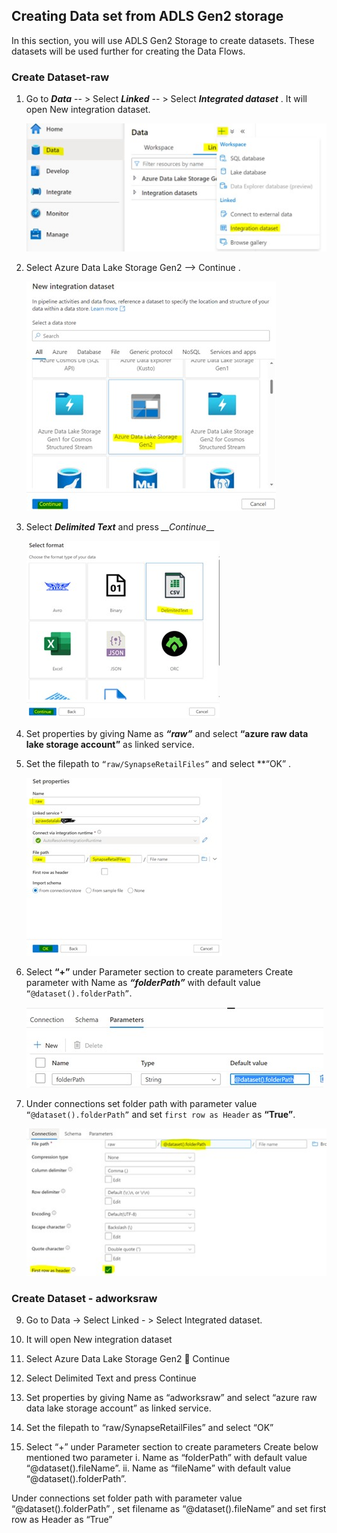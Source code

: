 ## Creating Data set from ADLS Gen2 storage

In this section, you will use ADLS Gen2 Storage to create datasets. These datasets will be used further for creating the Data Flows.

### Create Dataset-raw

1.	Go to *__Data__* -- > Select *__Linked__* -- > Select *__Integrated dataset__* . It will open New integration dataset.

    ![integratedDataset](./assets/07-raw-integrated-dataset.jpg "select integrated dataset")
    
1.	Select Azure Data Lake Storage Gen2 --> Continue .

    ![rawdatastore](./assets/07-raw-data-store.jpg "raw data store")
    
1.	Select *__Delimited Text__* and press *__Continue*__

    ![dataformat](./assets/07-raw-data-format.jpg "data format")

1.	Set properties by giving Name as *__“raw”__*  and select  __“azure raw data lake storage account”__ as linked service.

1.	Set the  filepath to ``“raw/SynapseRetailFiles”`` and select **“OK” .
    
    ![setProperties](./assets/07-raw-set-properties.jpg "set properties")
    

1.	Select **“+”** under Parameter section to create parameters
    Create parameter with Name as *__“folderPath”__* with default value ``“@dataset().folderPath”``.
    
    ![createParameter](./assets/07-raw-create-parameters.jpg "create parameter")
    
    
1. 	Under connections set folder path with  parameter value ``“@dataset().folderPath”`` and set ``first row as Header`` as **“True”**.

    ![setConnections](./assets/07-raw-set-connections.jpg "set connections")


### Create Dataset - adworksraw

9.	Go to Data -> Select Linked - > Select Integrated dataset.

10.	It will open New integration dataset 

12.	Select Azure Data Lake Storage Gen2  Continue

12.	Select Delimited Text and press Continue

13.	Set properties by giving Name as “adworksraw”  and select  “azure raw data lake storage account” as linked service.

15.	Set the  filepath to “raw/SynapseRetailFiles” and select “OK”

15.	Select “+” under Parameter section to create parameters
    Create below mentioned two parameter 
i.	Name as “folderPath” with default value “@dataset().fileName”.
ii.	Name as “fileName” with default value “@dataset().folderPath”.

Under connections set folder path with  parameter value “@dataset().folderPath” , 
set filename as “@dataset().fileName” and set first row as Header as “True”






